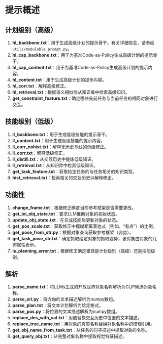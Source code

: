 
# 提示概述

## 计划级别（高级）
1. **hl_backbone.txt**：用于生成高级计划的提示骨干。有关详细信息，请参阅`utils/modulable_prompt.py`。
2. **hl_cap_backbone.txt**：用于为基准Code-as-Policy生成高级计划的提示骨干。
3. **hl_cap_content.txt**：用于为基准Code-as-Policy生成高级计划的提示内容。
4. **hl_content.txt**：用于生成高级计划的提示内容。
5. **hl_corr.txt**：解释高级修正。
6. **hl_retrieval.txt**：根据语义相似性从知识库中检索高级知识。
7. **get_constraint_feature.txt**：确定哪些先前任务与当前任务的相同对象进行交互。

## 技能级别（低级）
1. **ll_backbone.txt**：用于生成低级技能的提示骨干。
2. **ll_content.txt**：用于生成低级技能的提示内容。
3. **ll_corr_nohist.txt**：解释无历史基线的低级修正。
4. **ll_corr.txt**：解释低级修正。
5. **ll_distill.txt**：从交互历史中提炼低级知识。
6. **ll_retrieval.txt**：从知识库中检索低级知识。
7. **get_task_feature.txt**：获取给定任务的与任务相关的知识类型。
8. **hist_retrieval.txt**：检索相关的交互历史以解释修正。

## 功能性
1. **change_frame.txt**：根据修正确定当前参考框架是否需要更改。
2. **get_ini_obj_state.txt**：要求LLM推断对象的初始状态。
3. **update_obj_state.txt**：在完成技能后更新对象的状态。
4. **get_pos_scale.txt**：获取修正中模糊距离表达式（例如，“有点”）的比例。
5. **get_pose_from_str.py**：根据对象查询获取参考框架（姿势）。
6. **get_task_pose_str.txt**：确定抓取给定对象的抓取姿势，该对象由对象的几何属性表示。
7. **is_planning_error.txt**：根据修正确定错误是计划级别（高级）还是技能级别。

## 解析
1. **parse_name.txt**：将LLMs生成的开放世界对象名称解析为CLIP候选对象名称。
2. **parse_ori.py**：将方向的文本描述解析为numpy数组。
3. **parse_plan.txt**：将文本计划解析为给定格式。
4. **parse_pos.py**：将位置的文本描述解析为numpy数组。
5. **replace_des_with_val.txt**：用值替换交互历史中位置的文本描述。
6. **replace_true_name.txt**：用对象的真实名称替换对象名称中的模糊引用。
7. **get_obj_name_from_task.txt**：从任务的句子描述中提取对象的名称。
8. **get_query_obj.txt**：从完整对象名称中提取视觉特征描述。
